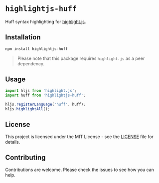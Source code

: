 # `highlightjs-huff`

Huff syntax highlighting for [highlight.js](https://highlightjs.org/).

## Installation

```bash
npm install highlightjs-huff
```

> Please note that this package requires `highlight.js` as a peer dependency.

## Usage

```javascript
import hljs from 'highlight.js';
import huff from 'highlightjs-huff';

hljs.registerLanguage('huff', huff);
hljs.highlightAll();
```

## License

This project is licensed under the MIT License - see the [LICENSE](LICENSE) file for details.

## Contributing

Contributions are welcome. Please check the issues to see how you can help.

